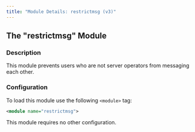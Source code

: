 ```yaml
---
title: "Module Details: restrictmsg (v3)"
---
```


## The "restrictmsg" Module

### Description

This module prevents users who are not server operators from messaging each other.

### Configuration

To load this module use the following `<module>` tag:

```xml
<module name="restrictmsg">
```

This module requires no other configuration.

